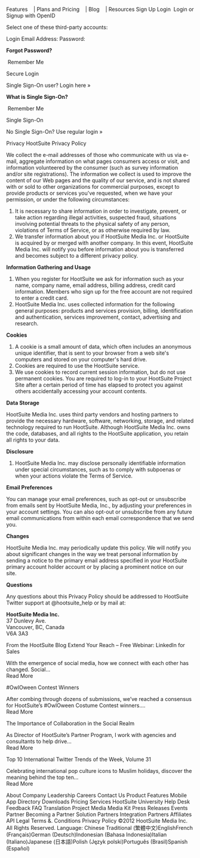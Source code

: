 Features    | Plans and Pricing    | Blog    | Resources Sign Up Login  Login or Signup with OpenID

Select one of these third-party accounts:

Login Email Address: Password:

**Forgot Password?**

 Remember Me

Secure Login

Single Sign-On user? Login here »

**What is Single Sign-On?**

 Remember Me

Single Sign-On

No Single Sign-On? Use regular login »

Privacy HootSuite Privacy Policy

We collect the e-mail addresses of those who communicate with us via e-mail, aggregate information on what pages consumers access or visit, and information volunteered by the consumer (such as survey information and/or site registrations). The information we collect is used to improve the content of our Web pages and the quality of our service, and is not shared with or sold to other organizations for commercial purposes, except to provide products or services you've requested, when we have your permission, or under the following circumstances:

1.  It is necessary to share information in order to investigate, prevent, or take action regarding illegal activities, suspected fraud, situations involving potential threats to the physical safety of any person, violations of Terms of Service, or as otherwise required by law.
2.  We transfer information about you if HootSuite Media Inc. or HootSuite is acquired by or merged with another company. In this event, HootSuite Media Inc. will notify you before information about you is transferred and becomes subject to a different privacy policy.

**Information Gathering and Usage**

1.  When you register for HootSuite we ask for information such as your name, company name, email address, billing address, credit card information. Members who sign up for the free account are not required to enter a credit card.
2.  HootSuite Media Inc. uses collected information for the following general purposes: products and services provision, billing, identification and authentication, services improvement, contact, advertising and research.

**Cookies**

1.  A cookie is a small amount of data, which often includes an anonymous unique identifier, that is sent to your browser from a web site's computers and stored on your computer's hard drive.
2.  Cookies are required to use the HootSuite service.
3.  We use cookies to record current session information, but do not use permanent cookies. You are required to log-in to your HootSuite Project Site after a certain period of time has elapsed to protect you against others accidentally accessing your account contents.

**Data Storage**

HootSuite Media Inc. uses third party vendors and hosting partners to provide the necessary hardware, software, networking, storage, and related technology required to run HootSuite. Although HootSuite Media Inc. owns the code, databases, and all rights to the HootSuite application, you retain all rights to your data.

**Disclosure**

1.  HootSuite Media Inc. may disclose personally identifiable information under special circumstances, such as to comply with subpoenas or when your actions violate the Terms of Service.

**Email Preferences**

You can manage your email preferences, such as opt-out or unsubscribe from emails sent by HootSuite Media, Inc., by adjusting your preferences in your account settings. You can also opt-out or unsubscribe from any future email communications from within each email correspondence that we send you.

**Changes**

HootSuite Media Inc. may periodically update this policy. We will notify you about significant changes in the way we treat personal information by sending a notice to the primary email address specified in your HootSuite primary account holder account or by placing a prominent notice on our site.

**Questions**

Any questions about this Privacy Policy should be addressed to HootSuite Twitter support at @hootsuite\_help or by mail at:

**HootSuite Media Inc.**  
37 Dunlevy Ave.  
Vancouver, BC, Canada  
V6A 3A3

From the HootSuite Blog Extend Your Reach – Free Webinar: LinkedIn for Sales

With the emergence of social media, how we connect with each other has changed. Social...  
Read More

#OwlOween Contest Winners

After combing through dozens of submissions, we’ve reached a consensus for HootSuite’s #OwlOween Costume Contest winners....  
Read More

The Importance of Collaboration in the Social Realm

As Director of HootSuite’s Partner Program, I work with agencies and consultants to help drive...  
Read More

Top 10 International Twitter Trends of the Week, Volume 31

Celebrating international pop culture icons to Muslim holidays, discover the meaning behind the top ten...  
Read More

About Company Leadership Careers Contact Us Product Features Mobile App Directory Downloads Pricing Services HootSuite University Help Desk Feedback FAQ Translation Project Media Media Kit Press Releases Events Partner Becoming a Partner Solution Partners Integration Partners Affiliates API Legal Terms &. Conditions Privacy Policy ©2012 HootSuite Media Inc. All Rights Reserved. Language: Chinese Traditional (繁體中文)EnglishFrench (Français)German (Deutsch)Indonesian (Bahasa Indonesia)Italian (Italiano)Japanese (日本語)Polish (Język polski)Português (Brasil)Spanish (Español)